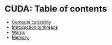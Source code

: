 # CUDA: Table of contents
- [Compute capability](https://github.com/prav-nak/cuda/tree/main/0_device_query)
- [Introduction to threads](https://github.com/prav-nak/cuda/tree/main/1_Intro_Threads)
- [Warps](https://github.com/prav-nak/cuda/tree/main/2_warps)
- [Memory](https://github.com/prav-nak/cuda/tree/main/3_memory_stuff)
